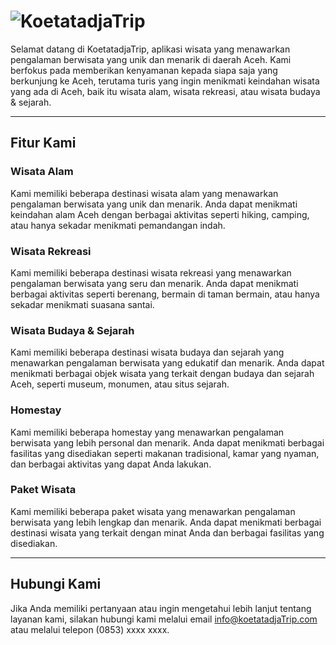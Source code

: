 # ![KoetatadjaTrip](https://example.com/koetatadjaTrip-logo.png)

Selamat datang di KoetatadjaTrip, aplikasi wisata yang menawarkan pengalaman berwisata yang unik dan menarik di daerah Aceh. Kami berfokus pada memberikan kenyamanan kepada siapa saja yang berkunjung ke Aceh, terutama turis yang ingin menikmati keindahan wisata yang ada di Aceh, baik itu wisata alam, wisata rekreasi, atau wisata budaya & sejarah.

---

## **Fitur Kami**

### **Wisata Alam**

Kami memiliki beberapa destinasi wisata alam yang menawarkan pengalaman berwisata yang unik dan menarik. Anda dapat menikmati keindahan alam Aceh dengan berbagai aktivitas seperti hiking, camping, atau hanya sekadar menikmati pemandangan indah.

### **Wisata Rekreasi**

Kami memiliki beberapa destinasi wisata rekreasi yang menawarkan pengalaman berwisata yang seru dan menarik. Anda dapat menikmati berbagai aktivitas seperti berenang, bermain di taman bermain, atau hanya sekadar menikmati suasana santai.

### **Wisata Budaya & Sejarah**

Kami memiliki beberapa destinasi wisata budaya dan sejarah yang menawarkan pengalaman berwisata yang edukatif dan menarik. Anda dapat menikmati berbagai objek wisata yang terkait dengan budaya dan sejarah Aceh, seperti museum, monumen, atau situs sejarah.

### **Homestay**

Kami memiliki beberapa homestay yang menawarkan pengalaman berwisata yang lebih personal dan menarik. Anda dapat menikmati berbagai fasilitas yang disediakan seperti makanan tradisional, kamar yang nyaman, dan berbagai aktivitas yang dapat Anda lakukan.

### **Paket Wisata**

Kami memiliki beberapa paket wisata yang menawarkan pengalaman berwisata yang lebih lengkap dan menarik. Anda dapat menikmati berbagai destinasi wisata yang terkait dengan minat Anda dan berbagai fasilitas yang disediakan.

---

## **Hubungi Kami**

Jika Anda memiliki pertanyaan atau ingin mengetahui lebih lanjut tentang layanan kami, silakan hubungi kami melalui email [info@koetatadjaTrip.com](mailto:trifalaulia@gmail.com) atau melalui telepon (0853) xxxx xxxx.

